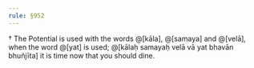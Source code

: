 ```yaml
---
rule: §952
---
```


† The Potential is used with the words @[kāla], @[samaya] and @[velā], when the word @[yat] is used; @[kālaḥ samayaḥ velā vā yat bhavān bhuñjīta] it is time now that you should dine.